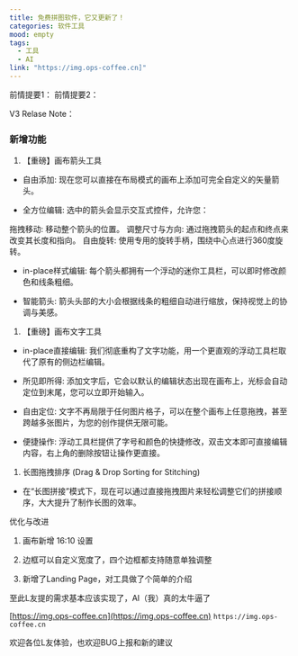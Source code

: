 ```yaml
---
title: 免费拼图软件，它又更新了！
categories: 软件工具
mood: empty
tags:
  - 工具
  - AI
link: "https://img.ops-coffee.cn]"
---
```


前情提要1：   前情提要2：  

V3 Relase Note：

### 新增功能

1. 【重磅】画布箭头工具

- 自由添加: 现在您可以直接在布局模式的画布上添加可完全自定义的矢量箭头。

- 全方位编辑: 选中的箭头会显示交互式控件，允许您：

拖拽移动: 移动整个箭头的位置。
调整尺寸与方向: 通过拖拽箭头的起点和终点来改变其长度和指向。
自由旋转: 使用专用的旋转手柄，围绕中心点进行360度旋转。

- in-place样式编辑: 每个箭头都拥有一个浮动的迷你工具栏，可以即时修改颜色和线条粗细。

- 智能箭头: 箭头头部的大小会根据线条的粗细自动进行缩放，保持视觉上的协调与美感。

1. 【重磅】画布文字工具

- in-place直接编辑: 我们彻底重构了文字功能，用一个更直观的浮动工具栏取代了原有的侧边栏编辑。

- 所见即所得: 添加文字后，它会以默认的编辑状态出现在画布上，光标会自动定位到末尾，您可以立即开始输入。

- 自由定位: 文字不再局限于任何图片格子，可以在整个画布上任意拖拽，甚至跨越多张图片，为您的创作提供无限可能。

- 便捷操作: 浮动工具栏提供了字号和颜色的快捷修改，双击文本即可直接编辑内容，右上角的删除按钮让操作更直接。

1. 长图拖拽排序 (Drag & Drop Sorting for Stitching)

- 在“长图拼接”模式下，现在可以通过直接拖拽图片来轻松调整它们的拼接顺序，大大提升了制作长图的效率。

优化与改进

1. 画布新增 16:10 设置

2. 边框可以自定义宽度了，四个边框都支持随意单独调整

3. 新增了Landing Page，对工具做了个简单的介绍

至此L友提的需求基本应该实现了，AI（我）真的太牛逼了

[https://img.ops-coffee.cn](https://img.ops-coffee.cn) `https://img.ops-coffee.cn`

欢迎各位L友体验，也欢迎BUG上报和新的建议
